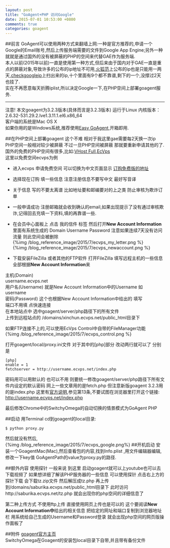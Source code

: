 ```yaml
---
layout: post
title: "GoAgent+PHP 访问Google"
date: 2015-07-01 10:53:00 +0800
comments: true
categories: goagent
---  
```


##前言
GoAgent可以使用两种方式来翻墙上网:一种是官方推荐的,申请一个Google的Email账号,然后上传服务端需要的文件到Google App Engine;另外一种就就是通过国外的没有被屏蔽的PHP的空间来代替GAE作为服务端.  
本人以前(2015年以前)一直是使用第一种方式,但后来由于国内对于GAE一直是重点的屏蔽对象,导致许多的公布的ip地址不可用,[火狐范](http://www.firefoxfan.com/)上公布的ip也是只能用一两天,[checkgoogleip](https://github.com/moonshawdo/checkgoogleip)上扫出来的ip,十个里面有9个都不靠谱,剩下的一个,没撑过2天也挂了.  
实在不再愿意每天折腾iplist,所以决定Google一下,在PHP空间上部署goagent服务.  

---------  

注意! 本文goagent为3.2.3版本(具体而言是3.2.3版本) 运行于Linux  内核版本：2.6.32-531.29.2.lve1.3.11.1.el6.x86_64  
客户端的系统是Mac OS X  
如果你用的是Windows系统,推荐使用[Easy GoAgent](https://github.com/DIYgod/EasyGoAgent),开箱即用.  
<!--more-->

##在PHP空间上部署goagent
这个不难 相对于我这里gae需要每2天换一次ip PHP空间一般相对较少被屏蔽
不过一旦PHP空间被屏蔽 那就要重新申请其他的了.  
国外的免费的PHP空间有很多,比如:[VHost Full](http://www.vhostfull.com/),[EcVps](http://cn.ecvps.com/)  
这里以免费空间ecvps为例

* 进入ecvps 申请免费空间 可以切换为中文页面显示 [订购免费版的地址](http://www.ecvps.com/client/cart.php?gid=3)  
* 选择现在订购 填一些信息 注意注册信息不要写中文 最好写音译  
* 关于信息 写的不要太离谱 比如地址要和邮编要对的上之类 防止审核为欺诈订单  
* 一般申请成功 注册邮箱就会收到确认的email,如果出现提示了没有通过审核欺诈,记得回去充填一下资料,填的再靠谱一些.    
* 在会员中心面板上 点击 我的信件 标签 然后打开**New Account Information**
里面有系统生成的 Domain Username Password
注意如果连续7天没有访问流量 则此空间会被删除  
{%img /blog_reference_image/2015/7/ecvps_my_letter.png %}  
{%img /blog_reference_image/2015/7/ecvps_newaccount.png %}  
  
* 下载安装FileZilla 或者其他的FTP软件
打开FileZilla 填写远程主机的一些信息 全部根据**New Account Information**来  
>
主机(Domain)  
username.ecvps.net  
用户名(Username) 就是New Account Information中的Username 如  
username  
密码(Password) 这个也根据New Account Information中给出的 填写  
端口不用填 点快速连接  
在本地站点中 选中goagent/server/php路径下的所有文件  
上传到远程站点的 /domains/xinchun.ecvps.net/public_html目录下  

如果FTP连接不上的,可以使用EcVps Control中自带的FileManager功能  
{%img /blog_reference_image/2015/7/ecvps_control.png %}

打开goagent/local/proxy.ini文件 对于其中的[php]部分
改动两行就可以了 分别是
```
[php]
enable = 1
fetchserver = http://username.ecvps.net/index.php
```
密码用可以用默认的
也可以不用 则要统一修改goagent/server/php路径下所有文件内设定的默认密码
网上一些文章用的是fetch.php 但注意新版goagent 3.2.3用的是index.php
这里有[官方说明](https://github.com/goagent/goagent/blob/wiki/FAQ.md),参见第13条,不要试图在浏览器里打开这个链接:  http://username.ecvps.net/index.php

最后修改Chrome中的SwitchyOmega的自动切换的情景模式为GoAgent PHP

##启动
用Terminal cd到goagent的local目录:
```
$ python proxy.py 
``` 

然后就没有然后,  
{%img /blog_reference_image/2015/7/ecvps_google.png%}
##开机启动
安装一个GoagentMac(Mac),然后查看包的内容,找到Info.plist ,用文件编辑器编辑,修改一下key值 GoAgentPath的value为proxy.py的路径.  

##额外内容
使用探针
一般来说 到这里 启动goagent就可以上youtube也可以去下载视频了
如果想详细了解该PHP服务器的一些信息 可以使用探针
点击右上方的探针下载 会下载tz.zip文件 然后解压成tz.php
再上传到/domains/saburika.ecvps.net/public_html目录下
此时访问http://saburika.ecvps.net/tz.php 就会出现你的php空间的详细信息了

第二种上传方式
不使用ftp上传 直接使用网页上传也是可以的
这个要阅读**New Account Information中**给出的相关信息
把给定的网址和端口复制到浏览器地址栏
用系统给自己生成的Username和Password登录
就会出现php空间的网页版操作面板了  

##附件
[goagent官方主页](https://github.com/goagent/goagent)  
SwitchyOmega在Goagent的安装包local目录下自带,并且带有备份文件
